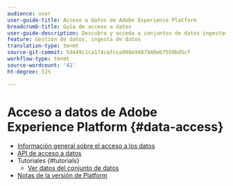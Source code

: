 ```yaml
---
audience: user
user-guide-title: Acceso a datos de Adobe Experience Platform
breadcrumb-title: Guía de acceso a datos
user-guide-description: Descubra y acceda a conjuntos de datos ingestados dentro de Platform.
feature: Gestión de datos, ingesta de datos
translation-type: tm+mt
source-git-commit: 5d449c1ca174cafcca988e9487940eb7550bd5cf
workflow-type: tm+mt
source-wordcount: '41'
ht-degree: 51%

---
```



# Acceso a datos de Adobe Experience Platform {#data-access}

- [Información general sobre el acceso a los datos](home.md)
- [API de acceso a datos](api.md)
- Tutoriales {#tutorials}
   - [Ver datos del conjunto de datos](tutorials/dataset-data.md)
- [Notas de la versión de Platform](https://www.adobe.com/go/platform-release-notes-en)